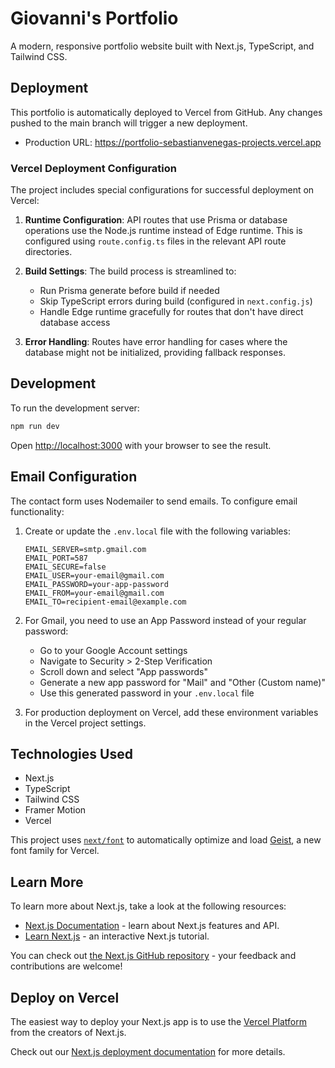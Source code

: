 # Giovanni's Portfolio

A modern, responsive portfolio website built with Next.js, TypeScript, and Tailwind CSS.

## Deployment

This portfolio is automatically deployed to Vercel from GitHub. Any changes pushed to the main branch will trigger a new deployment.

- Production URL: https://portfolio-sebastianvenegas-projects.vercel.app

### Vercel Deployment Configuration

The project includes special configurations for successful deployment on Vercel:

1. **Runtime Configuration**: API routes that use Prisma or database operations use the Node.js runtime instead of Edge runtime. This is configured using `route.config.ts` files in the relevant API route directories.

2. **Build Settings**: The build process is streamlined to:
   - Run Prisma generate before build if needed
   - Skip TypeScript errors during build (configured in `next.config.js`)
   - Handle Edge runtime gracefully for routes that don't have direct database access

3. **Error Handling**: Routes have error handling for cases where the database might not be initialized, providing fallback responses.

## Development

To run the development server:

```bash
npm run dev
```

Open [http://localhost:3000](http://localhost:3000) with your browser to see the result.

## Email Configuration

The contact form uses Nodemailer to send emails. To configure email functionality:

1. Create or update the `.env.local` file with the following variables:
   ```
   EMAIL_SERVER=smtp.gmail.com
   EMAIL_PORT=587
   EMAIL_SECURE=false
   EMAIL_USER=your-email@gmail.com
   EMAIL_PASSWORD=your-app-password
   EMAIL_FROM=your-email@gmail.com
   EMAIL_TO=recipient-email@example.com
   ```

2. For Gmail, you need to use an App Password instead of your regular password:
   - Go to your Google Account settings
   - Navigate to Security > 2-Step Verification
   - Scroll down and select "App passwords"
   - Generate a new app password for "Mail" and "Other (Custom name)"
   - Use this generated password in your `.env.local` file

3. For production deployment on Vercel, add these environment variables in the Vercel project settings.

## Technologies Used

- Next.js
- TypeScript
- Tailwind CSS
- Framer Motion
- Vercel

This project uses [`next/font`](https://nextjs.org/docs/app/building-your-application/optimizing/fonts) to automatically optimize and load [Geist](https://vercel.com/font), a new font family for Vercel.

## Learn More

To learn more about Next.js, take a look at the following resources:

- [Next.js Documentation](https://nextjs.org/docs) - learn about Next.js features and API.
- [Learn Next.js](https://nextjs.org/learn) - an interactive Next.js tutorial.

You can check out [the Next.js GitHub repository](https://github.com/vercel/next.js) - your feedback and contributions are welcome!

## Deploy on Vercel

The easiest way to deploy your Next.js app is to use the [Vercel Platform](https://vercel.com/new?utm_medium=default-template&filter=next.js&utm_source=create-next-app&utm_campaign=create-next-app-readme) from the creators of Next.js.

Check out our [Next.js deployment documentation](https://nextjs.org/docs/app/building-your-application/deploying) for more details.